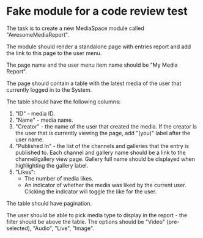 # Fake module for a code review test

The task is to create a new MediaSpace module called "AwesomeMediaReport".

The module should render a standalone page with entries report and add the link to this page to the user menu.

The page name and the user menu item name should be "My Media Report".

The page should contain a table with the latest media of the user that currently logged in to the System.

The table should have the following columns:
1. "ID" - media ID.
1. "Name" - media name.
1. "Creator" - the name of the user that created the media.
   If the creator is the user that is currently viewing the page, add "(you)" label after the user name.
1. "Published In" - the list of the channels and galleries that the entry is published to.
   Each channel and gallery name should be a link to the channel/gallery view page.
   Gallery full name should be displayed when highlighting the gallery label.
1. "Likes":
   - The number of media likes.
   - An indicator of whether the media was liked by the current user. Clicking the indicator will toggle the like for the user.

The table should have pagination.

The user should be able to pick media type to display in the report - the filter should be above the table.
The options should be "Video" (pre-selected), "Audio", "Live", "Image".
